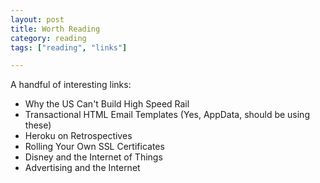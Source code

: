 ```yaml
---
layout: post
title: Worth Reading
category: reading
tags: ["reading", "links"]

---
```

A handful of interesting links:

* Why the US Can't Build High Speed Rail
* Transactional HTML Email Templates (Yes, AppData, should be using these)
* Heroku on Retrospectives
* Rolling Your Own SSL Certificates
* Disney and the Internet of Things
* Advertising and the Internet
